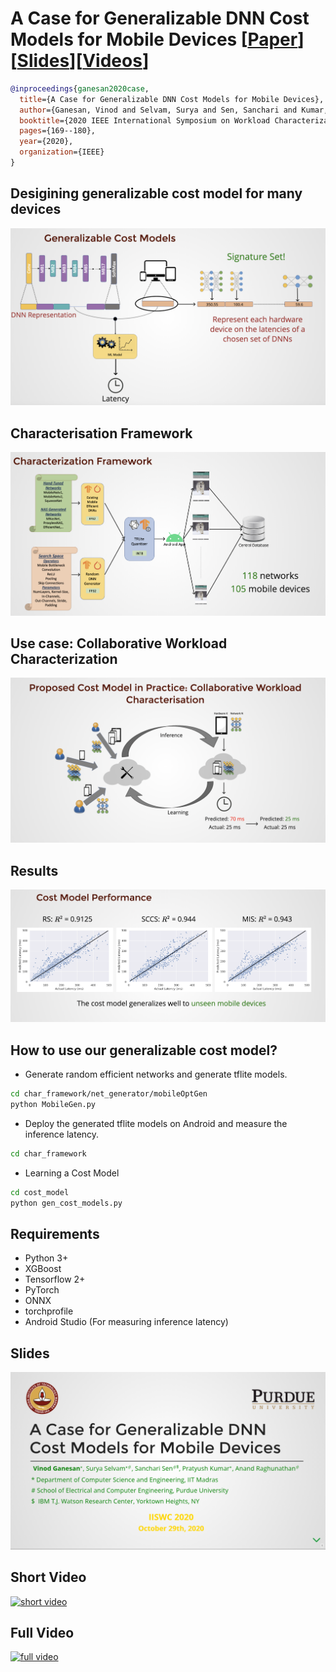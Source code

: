 # A Case for Generalizable DNN Cost Models for Mobile Devices [[Paper](https://vinodganesan.github.io/files/Generalizable_DNN_Cost_Models_IISWC_2020.pdf)][[Slides](https://slides.com/pratyushkumarpanda/deck/fullscreen?token=QQC26kZT)][[Videos](https://youtu.be/Mh1c-tNWRoc)]

```BibTex
@inproceedings{ganesan2020case,
  title={A Case for Generalizable DNN Cost Models for Mobile Devices},
  author={Ganesan, Vinod and Selvam, Surya and Sen, Sanchari and Kumar, Pratyush and Raghunathan, Anand},
  booktitle={2020 IEEE International Symposium on Workload Characterization (IISWC)},
  pages={169--180},
  year={2020},
  organization={IEEE}
}
```
## Desigining generalizable cost model for many devices
![](figures/overview.png)

## Characterisation Framework
![](figures/char_framework.png)

## Use case: Collaborative Workload Characterization
![](figures/Collaborative.png)

## Results
![](figures/Results.png)

## How to use our generalizable cost model?

* Generate random efficient networks and generate tflite models.

```bash
cd char_framework/net_generator/mobileOptGen
python MobileGen.py
```
* Deploy the generated tflite models on Android and measure the inference latency.

```bash
cd char_framework

```

* Learning a Cost Model
```bash
cd cost_model
python gen_cost_models.py
```

## Requirements

* Python 3+
* XGBoost
* Tensorflow 2+
* PyTorch
* ONNX
* torchprofile
* Android Studio (For measuring inference latency) 

## Slides
[![slides](figures/slides.png)](https://slides.com/pratyushkumarpanda/deck/fullscreen?token=QQC26kZT)

## Short Video
[![short video](https://img.youtube.com/vi/fOcvznSENUU/maxresdefault.jpg)](https://youtu.be/fOcvznSENUU)

## Full Video
[![full video](https://img.youtube.com/vi/Mh1c-tNWRoc/maxresdefault.jpg)](https://youtu.be/Mh1c-tNWRoc)
